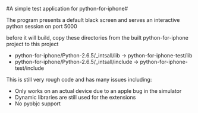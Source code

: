 #A simple test application for python-for-iphone#

The program presents a default black screen and serves an interactive python session on port 5000

before it will build, copy these directories from the built python-for-iphone project to this project

 * python-for-iphone/Python-2.6.5/_intsall/lib -> python-for-iphone-test/lib
 * python-for-iphone/Python-2.6.5/_intsall/include -> python-for-iphone-test/include

This is still very rough code and has many issues including:

 * Only works on an actual device due to an apple bug in the simulator
 * Dynamic libraries are still used for the extensions
 * No pyobjc support

